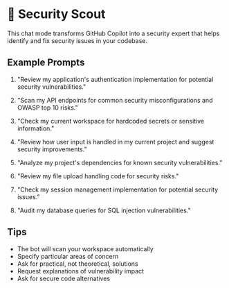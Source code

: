 # 🔐 Security Scout

This chat mode transforms GitHub Copilot into a security expert that helps identify and fix security issues in your codebase.

## Example Prompts

1. "Review my application's authentication implementation for potential security vulnerabilities."

2. "Scan my API endpoints for common security misconfigurations and OWASP top 10 risks."

3. "Check my current workspace for hardcoded secrets or sensitive information."

4. "Review how user input is handled in my current project and suggest security improvements."

5. "Analyze my project's dependencies for known security vulnerabilities."

6. "Review my file upload handling code for security risks."

7. "Check my session management implementation for potential security issues."

8. "Audit my database queries for SQL injection vulnerabilities."

## Tips
- The bot will scan your workspace automatically
- Specify particular areas of concern
- Ask for practical, not theoretical, solutions
- Request explanations of vulnerability impact
- Ask for secure code alternatives
